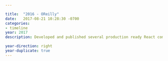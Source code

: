 ```yaml
---

title:  "2016 - OReilly"
date:   2017-08-21 10:28:30 -0700
categories:
- timeline
year: 2017
description: Developed and published several production ready React components to our NPM library, making them accessible for public use and streamlining development across projects.

year-direction: right
year-duplicate: true
---
```

